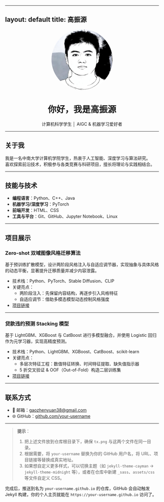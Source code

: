 <!-- index.md -->
---
layout: default
title: 高振源
---

<div align="center">
  <img src="tx.png" alt="Avatar" width="200" style="border-radius: 50%;">
  <h1>你好，我是高振源</h1>
  <p>计算机科学学生 │ AIGC & 机器学习爱好者</p>
</div>

---

## 关于我

我是一名中南大学计算机学院学生，热衷于人工智能、深度学习与算法研究。  
喜欢探索前沿技术，积极参与各类竞赛与科研项目，擅长将理论与实践相结合。

---

## 技能与技术

- **编程语言**：Python、C++、Java  
- **机器学习/深度学习**：PyTorch
- **前端开发**：HTML、CSS  
- **工具与平台**：Git、GitHub、Jupyter Notebook、Linux  

---

## 项目展示

### Zero-shot 双域图像风格迁移算法
基于预训练扩散模型，设计两阶段风格注入与自适应调节器，实现抽象与具体风格的动态平衡，显著提升迁移质量并减少内容泄露。  
- 技术栈：Python、PyTorch、Stable Diffusion、CLIP  
- 关键亮点：  
  - 两阶段注入：先保留内容结构，再逐步引入风格特征  
  - 自适应调节：借助多模态模型动态控制风格强度  
- [项目链接](https://github.com/your-username/zero-shot-style-transfer)

---

### 贷款违约预测 Stacking 模型
基于 LightGBM、XGBoost 与 CatBoost 进行多模型融合，并使用 Logistic 回归作为元学习器，实现高精度预测。  
- 技术栈：Python、LightGBM、XGBoost、CatBoost、scikit-learn  
- 关键亮点：  
  - 多层次特征工程：数值特征转换、时间特征提取、缺失值指示器  
  - 5 折交叉验证 & OOF（Out-of-Fold）构造二层训练集  
- [项目链接](https://github.com/your-username/loan-default-stacking)

---

## 联系方式

- 📧 邮箱：gaozhenyuan38@gmail.com  
- 🌐 GitHub：[github.com/your-username](https://github.com/your-username)  


---

> **提示**：  
> 1. 把上述文件放到仓库根目录下，确保 `tx.png` 与这两个文件在同一目录。  
> 2. 根据需要，将 `your-username` 替换为你的 GitHub 用户名，将 URL、项目链接等替换成真实地址。  
> 3. 如果想自定义更多样式，可以切换主题（如 `jekyll-theme-cayman` → `jekyll-theme-midnight` 等），或者在仓库中新建 `_sass`、`assets/css` 等文件自定义 CSS。  

完成后，推送到名为 `your-username.github.io` 的仓库，GitHub 会自动触发 Jekyll 构建，你的个人主页就能在 `https://your-username.github.io` 访问了。
